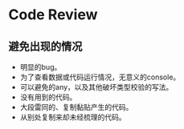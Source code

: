 # Code Review

## 避免出现的情况

* 明显的bug。
* 为了查看数据或代码运行情况，无意义的console。
* 可以避免的any，以及其他破坏类型校验的写法。
* 没有用到的代码。
* 大段雷同的、复制黏贴产生的代码。
* 从别处复制来却未经梳理的代码。
